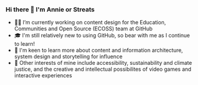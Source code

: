 ### Hi there 👋 I'm Annie or Streats

* 👩‍💻 I’m currently working on content design for the Education, Communities and Open Source (ECOSS) team at GitHub 
* 🎓 I'm still relatively new to using GitHub, so bear with me as I continue to learn!
* 🌱 I'm keen to learn more about content and information architecture, system design and storytelling for influence
* 🤔 Other interests of mine include accessibility, sustainability and climate justice, and the creative and intellectual possibilites of video games and interactive experiences
